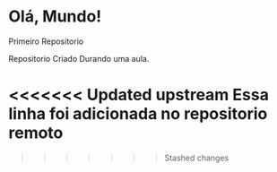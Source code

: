 # Olá, Mundo!
 Primeiro Repositorio

 Repositorio Criado Durando uma aula.

<<<<<<< Updated upstream
 Essa linha foi adicionada no repositorio remoto
=======
 
>>>>>>> Stashed changes
